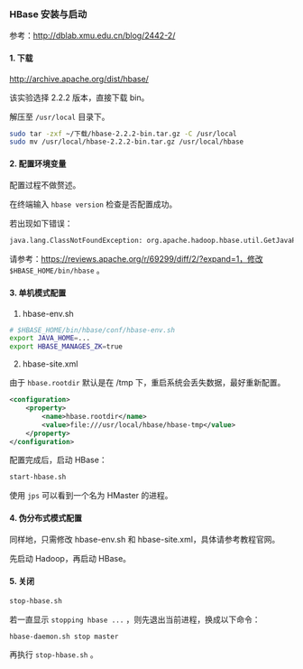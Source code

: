 ### HBase 安装与启动

参考：http://dblab.xmu.edu.cn/blog/2442-2/

#### 1. 下载

http://archive.apache.org/dist/hbase/

该实验选择 2.2.2 版本，直接下载 bin。

解压至 `/usr/local` 目录下。

```bash
sudo tar -zxf ~/下载/hbase-2.2.2-bin.tar.gz -C /usr/local
sudo mv /usr/local/hbase-2.2.2-bin.tar.gz /usr/local/hbase
```

#### 2. 配置环境变量

配置过程不做赘述。

在终端输入 `hbase version` 检查是否配置成功。

若出现如下错误：

```bash
java.lang.ClassNotFoundException: org.apache.hadoop.hbase.util.GetJavaProperty
```

请参考：https://reviews.apache.org/r/69299/diff/2/?expand=1，修改 `$HBASE_HOME/bin/hbase` 。

#### 3. 单机模式配置

1) hbase-env.sh

```bash
# $HBASE_HOME/bin/hbase/conf/hbase-env.sh
export JAVA_HOME=...
export HBASE_MANAGES_ZK=true 
```

2) hbase-site.xml

由于 `hbase.rootdir` 默认是在 /tmp 下，重启系统会丢失数据，最好重新配置。

```xml
<configuration>
	<property>
		<name>hbase.rootdir</name>
		<value>file:///usr/local/hbase/hbase-tmp</value>
	</property>
</configuration>
```

配置完成后，启动 HBase：

```bash
start-hbase.sh
```

使用 `jps` 可以看到一个名为 HMaster 的进程。

#### 4. 伪分布式模式配置

同样地，只需修改 hbase-env.sh 和 hbase-site.xml，具体请参考教程官网。

先启动 Hadoop，再启动 HBase。

#### 5. 关闭

```bash
stop-hbase.sh
```

若一直显示 `stopping hbase ...` ，则先退出当前进程，换成以下命令：

```bash
hbase-daemon.sh stop master
```

再执行 `stop-hbase.sh` 。
